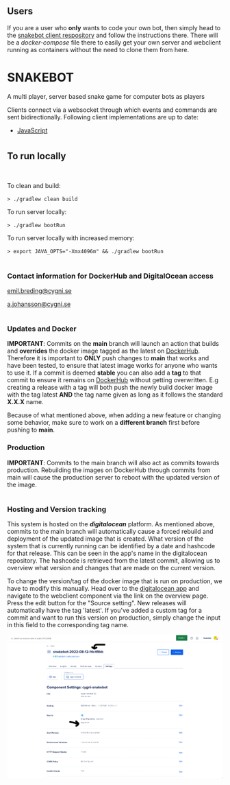 ## Users

If you are a user who **only** wants to code your own bot, then simply head to the [snakebot client respository](https://github.com/cygni/snakebot-client-js) and follow the instructions there. There will be a _docker-compose_ file there to easily get your own server and webclient running as containers without the need to clone them from here.

#

# SNAKEBOT

A multi player, server based snake game for computer bots as players

Clients connect via a websocket through which events and commands are sent bidirectionally.
Following client implementations are up to date:

<!-- - [Java](https://github.com/cygni/snakebot-client-java)
- [.NET](https://github.com/cygni/snakebot-client-dotnet) -->

- [JavaScript](https://github.com/cygni/snakebot-client-js)
<!-- - [C++](https://github.com/cygni/snakebot-client-cpp)
- [Rust](https://github.com/cygni/snakebot-client-rust)
- [ClojureScript](https://github.com/cygni/snakebot-client-clojurescript)
- [Go](https://github.com/cygni/snakebot-client-golang) -->

#

## To run locally

<br>

To clean and build:

```
> ./gradlew clean build
```

To run server locally:

```
> ./gradlew bootRun
```

To run server locally with increased memory:

```
> export JAVA_OPTS="-Xmx4096m" && ./gradlew bootRun
```

#

### **Contact information for DockerHub and DigitalOcean access**

emil.breding@cygni.se

a.johansson@cygni.se

#

### **Updates and Docker**

**IMPORTANT**: Commits on the **main** branch will launch an action that builds and **overrides** the docker image tagged as the latest on [DockerHub](https://hub.docker.com/r/cygni/snakebot/tags). Therefore it is important to **ONLY** push changes to **main** that works and have been tested, to ensure that latest image works for anyone who wants to use it. If a commit is deemed **stable** you can also add a **tag** to that commit to ensure it remains on [DockerHub](https://hub.docker.com/r/cygni/snakebot/tags) without getting overwritten. E.g creating a release with a tag will both push the newly build docker image with the tag latest **AND** the tag name given as long as it follows the standard **X.X.X** name.

Because of what mentioned above, when adding a new feature or changing some behavior, make sure to work on a **different branch** first before pushing to **main**.

### **Production**

**IMPORTANT**: Commits to the main branch will also act as commits towards production. Rebuilding the images on DockerHub through commits from main will cause the production server to reboot with the updated version of the image.

#

### **Hosting and Version tracking**

This system is hosted on the **_digitalocean_** platform. As mentioned above, commits to the main branch will automatically cause a forced rebuild and deployment of the updated image that is created. What version of the system that is currently running can be identified by a date and hashcode for that release. This can be seen in the app's name in the digitalocean repository. The hashcode is retrieved from the latest commit, allowing us to overview what version and changes that are made on the current version.

To change the version/tag of the docker image that is run on production, we have to modify this manually. Head over to the [digitalocean app](https://cloud.digitalocean.com/apps/389bcc1a-15cb-4512-89f2-cdc0d52aa3ea/overview) and navigate to the webclient component via the link on the overview page. Press the edit button for the "Source setting". New releases will automatically have the tag 'latest'. If you've added a custom tag for a commit and want to run this version on production, simply change the input in this field to the corresponding tag name.

![image info](./digitaloceanimg.png)

<!-- To run packaged server with overridden setting for game link:

```
> ./gradlew clean bootRepackage
> java -Xmx4096m -Dsnakebot.view.url=http://<your-ip>:8090/#/viewgame/ -jar app/build/libs/snakebot-app-0.1.18.jar
``` -->

<!-- To generate Spring Boot self contained artifact:

```
> ./gradlew clean bootRepackage
``` -->

<!-- To publish maven artifacts to repository:

```
> export mvn_snake_user='the_user'
> export mvn_snake_pwd='the_pwd'
> ./gradlew upload
``` -->

<!-- We're using a small java-app running on GCP: https://github.com/renaudcerrato/appengine-maven-repository

If you change the client code/api and want to test locally, you need to publish your new snapshot locally before the code in the snake clients project can see your changes:

```
> ./gradlew publishToMavenLocal
``` -->

<!-- ## To test production-like environment locally

Start ElasticSearch:

```
> docker run -d -p 9200:9200 -p 9300:9300 -v ~/tmp/es-config:/usr/share/elasticsearch/config -v ~/tmp/es-data:/usr/share/elasticsearch/data --name=es elasticsearch:2.4 -Des.network.host=0.0.0.0
```

Start Kibana:

```
> docker run --name kibana --link es:elasticsearch -p 5601:5601 kibana
```

Update local host file:

```
> sudo echo "127.0.0.1    elasticsearch" >> /etc/hosts
```

Start the application from your IDE with production profile:

```
-Dspring.profiles.active=production
```

Create the Elasticsearch indexes by following these [instructions](app/docs/elasticsearch.md) -->
